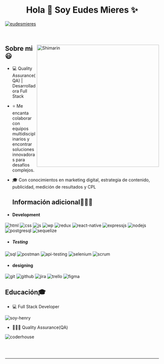 <h1 align="center">Hola 👋  Soy Eudes Mieres ✨ </h1> 

<p align="left">
<a href="https://www.linkedin.com/in/eudesmieres/" target="blank"><img align="center" src="https://img.shields.io/badge/LinkedIn-0077B5?style=for-the-badge&logo=linkedin&logoColor=white" alt="eudesmieres"/></a>
  </p>
<br>

<div>

<img align="right" width="400" alt="Shimarin" src="https://static.vecteezy.com/system/resources/previews/000/230/130/non_2x/female-web-developer-illustration-vector.jpg"/>

<h2>Sobre mi 😃</h2>
<!--Intro start-->
  
- 💻 Quality Assurance(QA) | Desarrolladora Full Stack
- ⭐ Me encanta colaborar con equipos multidisciplinarios y encontrar soluciones innovadoras para desafíos complejos.
- 🎓 Con conocimientos en marketing digital, estrategia de contenido, publicidad, medición de resultados y CPL
  
  
  <h2 >Información adicional👨🏻‍💻</h2>
<!--tech stack icons-->
 - <h4> Development </h4>
  <img src = "https://img.shields.io/badge/HTML5-E34F26?style=for-the-badge&logo=html5&logoColor=white" alt = "html" />
  <img src = "https://img.shields.io/badge/CSS3-1572B6?style=for-the-badge&logo=css3&logoColor=white" alt = "css" />
  <img src = "https://img.shields.io/badge/JavaScript-323330?style=for-the-badge&logo=javascript&logoColor=F7DF1E" alt = "js" />
  <img src="https://img.shields.io/badge/WordPress-21759B?style=for-the-badge&logo=wordpress&logoColor=white" alt="wp" />
  <img src="https://img.shields.io/badge/Redux-764ABC?style=for-the-badge&logo=redux&logoColor=white" alt="redux" />
  <img src = "https://img.shields.io/badge/react_native-%2320232a.svg?style=for-the-badge&logo=react&logoColor=%2361DAFB" alt = "react-native" />
  <img src = "https://img.shields.io/badge/express.js-%23404d59.svg?style=for-the-badge&logo=express&logoColor=%2361DAFB" alt = "expressjs" /> 
  <img src="https://img.shields.io/badge/Node.js-339933?style=for-the-badge&logo=node.js&logoColor=white" alt="nodejs" />
  <img src="https://img.shields.io/badge/PostgreSQL-4169E1?style=for-the-badge&logo=postgresql&logoColor=white" alt="postgresql" />
  <img src="https://img.shields.io/badge/Sequelize-52B0E7?style=for-the-badge&logo=sequelize&logoColor=white" alt="sequelize" />
  
  - <h5> Testing</h5>
   <img src="https://img.shields.io/badge/SQL-333333?style=for-the-badge" alt="sql" />
   <img src="https://img.shields.io/badge/Postman-FF6C37?style=for-the-badge&logo=postman&logoColor=white" alt="postman" />
   <img src="https://img.shields.io/badge/API_Testing-006699?style=for-the-badge" alt="api-testing" />
   <img src="https://img.shields.io/badge/Selenium-43B02A?style=for-the-badge&logo=selenium&logoColor=white" alt="selenium" />
   <img src="https://img.shields.io/badge/Scrum-F5A623?style=for-the-badge" alt="scrum" />

  
- <h4> designing </h4>
<img src="https://img.shields.io/badge/Git-F05032?style=for-the-badge&logo=git&logoColor=white" alt="git" />
<img src="https://img.shields.io/badge/GitHub-181717?style=for-the-badge&logo=github&logoColor=white" alt="github" />
<img src="https://img.shields.io/badge/Jira-0052CC?style=for-the-badge&logo=jira&logoColor=white" alt="jira" />
<img src="https://img.shields.io/badge/Trello-0079BF?style=for-the-badge&logo=trello&logoColor=white" alt="trello" />
<img src = "https://img.shields.io/badge/figma-%23F24E1E.svg?style=for-the-badge&logo=figma&logoColor=white" alt = "figma" />

  <h2 >Educación🎓</h2>
  
  - 💻 Full Stack Developer 
   <img src="https://img.shields.io/badge/Soy_Henry-FFC107?style=for-the-badge" alt="soy-henry" />

   
  - 👨🏻‍💻 Quality Assurance(QA) 
   <img src="https://img.shields.io/badge/Coderhouse-172B4D?style=for-the-badge" alt="coderhouse" />

  </br></br>
  
<div align="right">
  </div>
  </div>

------

